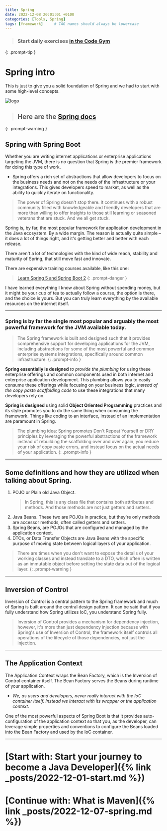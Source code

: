 ```yaml
---
title: Spring
date: 2022-12-08 20:01:01 +0100
categories: [Tools, Spring]
tags: [framework]     # TAG names should always be lowercase
---
```

> ### Start daily exercises [in the Code Gym](https://codegym.cc/)
{: .prompt-tip }

# Spring intro
This is just to give you a solid foundation of Spring and we had to start with some high-level concepts.

![logo](https://miro.medium.com/max/716/1*jMQ9lkY5SBnbcOlJB4aizg.png)

> ## Here are the [Spring docs](https://docs.spring.io/spring-framework/docs/6.0.0-M2/ "documentatie")
{: .prompt-warning }

## Spring with Spring Boot

Whether you are writing internet applications or enterprise applications targeting the JVM, there is no question that
Spring is the premier framework for doing this type of work.

- Spring offers a rich set of abstractions that allow developers to focus on the business needs and not on the needs of
  the infrastructure or your integrations. This gives developers speed to market, as well as the ability to quickly
  iterate on functionality.

> The power of Spring doesn't stop there. It continues with a robust community filled with knowledgeable and friendly
> developers that are more than willing to offer insights to those still learning or seasoned veterans that are stuck.
> And
> we all get stuck.

Spring is, by far, the most popular framework for application development in the Java ecosystem. By a wide margin. The
reason is actually quite simple – it does a lot of things right, and it's getting better and better with each release.

There aren't a lot of technologies with the kind of wide reach, stability and maturity of Spring, that still move fast
and innovate.

There are expensive training courses available, like this one:

> [Learn Spring 5 and Spring Boot 2](https://www.baeldung.com/learn-spring-course "from no experience to actually building stuff €300,-")
{: .prompt-danger }

I have learned everything I know about Spring without spending money, but it might be your cup of tea to actually follow
a course, the option is there, and the choice is yours. But you can truly learn everything by the available resources
on the internet itself.

---

### Spring is by far the single most popular and arguably the most powerful framework for the JVM available today.

> The Spring framework is built and designed such that it provides comprehensive support for developing applications for
> the JVM, including abstractions for some of the most powerful and common enterprise systems integrations, specifically
> around common infrastructure.
{: .prompt-info }

**Spring essentially is designed** *to provide the plumbing* for using these enterprise offerings and common components
used in both internet and enterprise application development. This plumbing allows you to easily consume these offerings
while focusing on your business logic, *instead of the copy paste scaffolding code* to use these integrations that many
developers rely on.

**Spring is designed** using solid **Object Oriented Programming** practices and its style promotes you to do the same
thing when consuming the framework. Things like coding to an interface, instead of an implementation are paramount in
Spring.

> The plumbing idea: Spring promotes Don't Repeat Yourself or DRY principles by leveraging the powerful abstractions of
> the framework instead of rebuilding the scaffolding over and over again, you reduce your risk of copy paste errors,
> and instead focus on the actual needs of your application.
{: .prompt-info }
---
## Some definitions and how they are utilized when talking about Spring.

1. POJO or Plain old Java Object.
   > In Spring, this is any class file that contains both attributes and methods. And those methods are not just getters
   and setters.
2. Java Beans. These two are POJOs in practice, but they're only methods are accessor methods, often called getters and
   setters.
3. Spring Beans, are POJOs that are configured and managed by the application context.
4. DTOs, or Data Transfer Objects are Java Beans with the specific purpose of moving state between logical layers of
   your application.

>There are times when you don't want to expose the details of your working classes and instead translate to a DTO,
  which often is written as an immutable object before setting the state data out of the logical layer.
{: .prompt-warning }
--- 

## Inversion of Control

Inversion of Control is a central pattern to the Spring framework and much of Spring is built around the central design
pattern. It can be said that if you fully understand how Spring utilizes IoC, you understand Spring fully.
> Inversion of Control provides a mechanism for dependency injection, however, it's more than just dependency injection
> because with Spring's use of Inversion of Control, the framework itself controls all operations of the lifecycle of
> those dependencies, not just the injection.

---
## The Application Context
The Application Context wraps the Bean Factory, which is the Inversion of Control container itself. The Bean Factory
serves the Beans during runtime of your application.

- *We, as users and developers, never really interact with the IoC container itself. Instead we interact with its
  wrapper or the application context.*

One of the most powerful aspects of Spring Boot is that it provides auto-configuration of the application context so
that you, as the developer, can leverage simple properties and conventions to configure the Beans loaded into the Bean
Factory and used by the IoC container.

---
# [Start with: Start your journey to become a Java Developer]({% link _posts/2022-12-01-start.md %})
# [Continue with: What is Maven]({% link _posts/2022-12-07-spring.md %})


